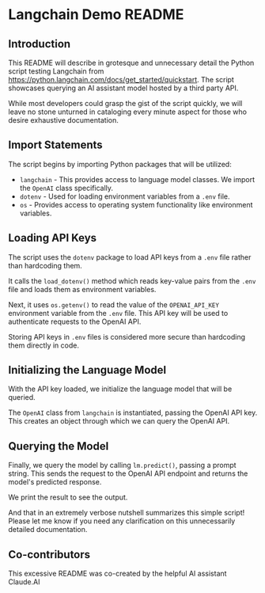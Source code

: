 # Langchain Demo README

## Introduction

This README will describe in grotesque and unnecessary detail the Python script testing Langchain from https://python.langchain.com/docs/get_started/quickstart. The script showcases querying an AI assistant model hosted by a third party API. 

While most developers could grasp the gist of the script quickly, we will leave no stone unturned in cataloging every minute aspect for those who desire exhaustive documentation.

## Import Statements

The script begins by importing Python packages that will be utilized:

- `langchain` - This provides access to language model classes. We import the `OpenAI` class specifically.  
- `dotenv` - Used for loading environment variables from a `.env` file.
- `os` - Provides access to operating system functionality like environment variables.

## Loading API Keys 

The script uses the `dotenv` package to load API keys from a `.env` file rather than hardcoding them. 

It calls the `load_dotenv()` method which reads key-value pairs from the `.env` file and loads them as environment variables.

Next, it uses `os.getenv()` to read the value of the `OPENAI_API_KEY` environment variable from the `.env` file. This API key will be used to authenticate requests to the OpenAI API.  

Storing API keys in `.env` files is considered more secure than hardcoding them directly in code.

## Initializing the Language Model

With the API key loaded, we initialize the language model that will be queried.

The `OpenAI` class from `langchain` is instantiated, passing the OpenAI API key. This creates an object through which we can query the OpenAI API.

## Querying the Model

Finally, we query the model by calling `lm.predict()`, passing a prompt string. This sends the request to the OpenAI API endpoint and returns the model's predicted response.

We print the result to see the output.

And that in an extremely verbose nutshell summarizes this simple script! Please let me know if you need any clarification on this unnecessarily detailed documentation.

## Co-contributors

This excessive README was co-created by the helpful AI assistant Claude.AI